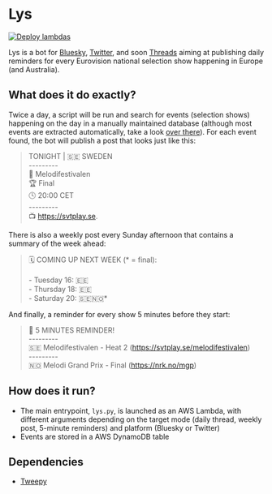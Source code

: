 # Lys

[![Deploy lambdas](https://github.com/corentindautreme/lys/actions/workflows/publish_lambda.yml/badge.svg)](https://github.com/corentindautreme/lys/actions/workflows/publish_lambda.yml)

Lys is a bot for [Bluesky](https://bsky.app/profile/eurovisionlys.bsky.social), [Twitter](https://x.com/EurovisionLys), and soon [Threads](https://www.threads.net/@eurovisionlys) aiming at publishing daily reminders for every Eurovision national selection show happening in Europe (and Australia).

## What does it do exactly?

Twice a day, a script will be run and search for events (selection shows) happening on the day in a manually maintained database (although most events are extracted automatically, take a look [over there](https://github.com/corentindautreme/lys-event-fetcher)). For each event found, the bot will publish a post that looks just like this:

> TONIGHT | 🇸🇪 SWEDEN<br>
\---------<br>
📼 Melodifestivalen<br>
🏆 Final<br>
🕓 20:00 CET<br>
\---------<br>
 📺 https://svtplay.se.

There is also a weekly post every Sunday afternoon that contains a summary of the week ahead:

> 🗓️ COMING UP NEXT WEEK (* = final):<br><br>
 \- Tuesday 16: 🇪🇪<br>
 \- Thursday 18: 🇪🇪<br>
 \- Saturday 20: 🇸🇪🇳🇴*

And finally, a reminder for every show 5 minutes before they start:

> 🚨 5 MINUTES REMINDER!<br>
\---------<br>
🇸🇪 Melodifestivalen - Heat 2 (https://svtplay.se/melodifestivalen)<br>
\---------<br>
🇳🇴 Melodi Grand Prix - Final (https://nrk.no/mgp)

## How does it run?

* The main entrypoint, `lys.py`, is launched as an AWS Lambda, with different arguments depending on the target mode (daily thread, weekly post, 5-minute reminders) and platform (Bluesky or Twitter)
* Events are stored in a AWS DynamoDB table

## Dependencies

* [Tweepy](https://github.com/tweepy/tweepy)